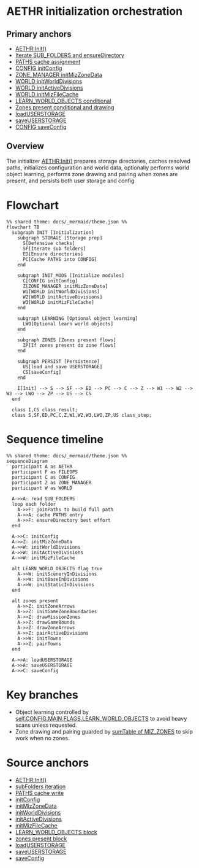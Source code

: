 # AETHR initialization orchestration

## Primary anchors
- [AETHR:Init()](https://github.com/Gh0st352/AETHR/blob/main/dev/AETHR.lua#L199)
- [Iterate SUB_FOLDERS and ensureDirectory](https://github.com/Gh0st352/AETHR/blob/main/dev/AETHR.lua#L208)
- [PATHS cache assignment](https://github.com/Gh0st352/AETHR/blob/main/dev/AETHR.lua#L214)
- [CONFIG initConfig](https://github.com/Gh0st352/AETHR/blob/main/dev/AETHR.lua#L219)
- [ZONE_MANAGER initMizZoneData](https://github.com/Gh0st352/AETHR/blob/main/dev/AETHR.lua#L220)
- [WORLD initWorldDivisions](https://github.com/Gh0st352/AETHR/blob/main/dev/AETHR.lua#L221)
- [WORLD initActiveDivisions](https://github.com/Gh0st352/AETHR/blob/main/dev/AETHR.lua#L222)
- [WORLD initMizFileCache](https://github.com/Gh0st352/AETHR/blob/main/dev/AETHR.lua#L223)
- [LEARN_WORLD_OBJECTS conditional](https://github.com/Gh0st352/AETHR/blob/main/dev/AETHR.lua#L225)
- [Zones present conditional and drawing](https://github.com/Gh0st352/AETHR/blob/main/dev/AETHR.lua#L230)
- [loadUSERSTORAGE](https://github.com/Gh0st352/AETHR/blob/main/dev/AETHR.lua#L241)
- [saveUSERSTORAGE](https://github.com/Gh0st352/AETHR/blob/main/dev/AETHR.lua#L242)
- [CONFIG saveConfig](https://github.com/Gh0st352/AETHR/blob/main/dev/AETHR.lua#L243)

## Overview
The initializer [AETHR:Init()](https://github.com/Gh0st352/AETHR/blob/main/dev/AETHR.lua#L199) prepares storage directories, caches resolved paths, initializes configuration and world data, optionally performs world object learning, performs zone drawing and pairing when zones are present, and persists both user storage and config.

# Flowchart

```mermaid
%% shared theme: docs/_mermaid/theme.json %%
flowchart TB
  subgraph INIT [Initialization]
    subgraph STORAGE [Storage prep]
      S[Defensive checks]
      SF[Iterate sub folders]
      ED[Ensure directories]
      PC[Cache PATHS into CONFIG]
    end

    subgraph INIT_MODS [Initialize modules]
      C[CONFIG initConfig]
      Z[ZONE_MANAGER initMizZoneData]
      W1[WORLD initWorldDivisions]
      W2[WORLD initActiveDivisions]
      W3[WORLD initMizFileCache]
    end

    subgraph LEARNING [Optional object learning]
      LWO[Optional learn world objects]
    end

    subgraph ZONES [Zones present flows]
      ZP[If zones present do zone flows]
    end

    subgraph PERSIST [Persistence]
      US[load and save USERSTORAGE]
      CS[saveConfig]
    end

    I[Init] --> S --> SF --> ED --> PC --> C --> Z --> W1 --> W2 --> W3 --> LWO --> ZP --> US --> CS
  end

  class I,CS class_result;
  class S,SF,ED,PC,C,Z,W1,W2,W3,LWO,ZP,US class_step;
```

# Sequence timeline

```mermaid
%% shared theme: docs/_mermaid/theme.json %%
sequenceDiagram
  participant A as AETHR
  participant F as FILEOPS
  participant C as CONFIG
  participant Z as ZONE_MANAGER
  participant W as WORLD

  A->>A: read SUB_FOLDERS
  loop each folder
    A->>F: joinPaths to build full path
    A->>A: cache PATHS entry
    A->>F: ensureDirectory best effort
  end

  A->>C: initConfig
  A->>Z: initMizZoneData
  A->>W: initWorldDivisions
  A->>W: initActiveDivisions
  A->>W: initMizFileCache

  alt LEARN_WORLD_OBJECTS flag true
    A->>W: initSceneryInDivisions
    A->>W: initBaseInDivisions
    A->>W: initStaticInDivisions
  end

  alt zones present
    A->>Z: initZoneArrows
    A->>Z: initGameZoneBoundaries
    A->>Z: drawMissionZones
    A->>Z: drawGameBounds
    A->>Z: drawZoneArrows
    A->>Z: pairActiveDivisions
    A->>W: initTowns
    A->>Z: pairTowns
  end

  A->>A: loadUSERSTORAGE
  A->>A: saveUSERSTORAGE
  A->>C: saveConfig
```

# Key branches
- Object learning controlled by [self.CONFIG.MAIN.FLAGS.LEARN_WORLD_OBJECTS](https://github.com/Gh0st352/AETHR/blob/main/dev/AETHR.lua#L225) to avoid heavy scans unless requested.
- Zone drawing and pairing guarded by [sumTable of MIZ_ZONES](https://github.com/Gh0st352/AETHR/blob/main/dev/AETHR.lua#L230) to skip work when no zones.

# Source anchors
- [AETHR:Init()](https://github.com/Gh0st352/AETHR/blob/main/dev/AETHR.lua#L199)
- [subFolders iteration](https://github.com/Gh0st352/AETHR/blob/main/dev/AETHR.lua#L208)
- [PATHS cache write](https://github.com/Gh0st352/AETHR/blob/main/dev/AETHR.lua#L214)
- [initConfig](https://github.com/Gh0st352/AETHR/blob/main/dev/AETHR.lua#L219)
- [initMizZoneData](https://github.com/Gh0st352/AETHR/blob/main/dev/AETHR.lua#L220)
- [initWorldDivisions](https://github.com/Gh0st352/AETHR/blob/main/dev/AETHR.lua#L221)
- [initActiveDivisions](https://github.com/Gh0st352/AETHR/blob/main/dev/AETHR.lua#L222)
- [initMizFileCache](https://github.com/Gh0st352/AETHR/blob/main/dev/AETHR.lua#L223)
- [LEARN_WORLD_OBJECTS block](https://github.com/Gh0st352/AETHR/blob/main/dev/AETHR.lua#L225)
- [zones present block](https://github.com/Gh0st352/AETHR/blob/main/dev/AETHR.lua#L230)
- [loadUSERSTORAGE](https://github.com/Gh0st352/AETHR/blob/main/dev/AETHR.lua#L241)
- [saveUSERSTORAGE](https://github.com/Gh0st352/AETHR/blob/main/dev/AETHR.lua#L242)
- [saveConfig](https://github.com/Gh0st352/AETHR/blob/main/dev/AETHR.lua#L243)